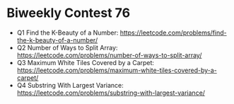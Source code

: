 # Biweekly Contest 76

 - Q1 Find the K-Beauty of a Number: https://leetcode.com/problems/find-the-k-beauty-of-a-number/
 - Q2 Number of Ways to Split Array: https://leetcode.com/problems/number-of-ways-to-split-array/
 - Q3 Maximum White Tiles Covered by a Carpet: https://leetcode.com/problems/maximum-white-tiles-covered-by-a-carpet/
 - Q4 Substring With Largest Variance: https://leetcode.com/problems/substring-with-largest-variance/
